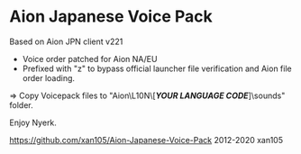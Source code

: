 Aion Japanese Voice Pack
========================

Based on Aion JPN client v221

- Voice order patched for Aion NA/EU
- Prefixed with "z" to bypass official launcher file verification and Aion file order loading.

=> Copy Voicepack files to "Aion\\L10N\\[***YOUR LANGUAGE CODE***]\\sounds" folder.

Enjoy Nyerk.

https://github.com/xan105/Aion-Japanese-Voice-Pack
2012-2020 xan105
